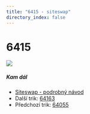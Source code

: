 ```yaml
---
title: "6415 - siteswap"
directory_index: false
---
```


# 6415

![](/animace/siteswap/6415.gif)

##### Kam dál

- [Siteswap - podrobný návod](/siteswap.html "Podrobné vysvětlení siteswapů..")
- Další trik: [64163](64163.html "Siteswap 64163")
- Předchozí trik: [64055](64055.html "Siteswap 64055")

